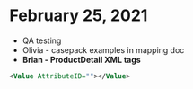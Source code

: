 # February 25, 2021

- QA testing
- Olivia - casepack examples in mapping doc
- **Brian - ProductDetail XML tags**

```xml
<Value AttributeID=""></Value>
```